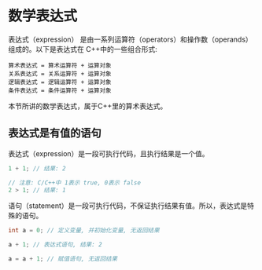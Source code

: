 # 数学表达式

表达式（expression） 是由一系列运算符（operators）和操作数（operands）组成的。以下是表达式在 C++中的一些组合形式:

```
算术表达式 = 算术运算符 + 运算对象
关系表达式 = 关系运算符 + 运算对象
逻辑表达式 = 逻辑运算符 + 运算对象
条件表达式 = 条件运算符 + 运算对象
```

本节所讲的数学表达式，属于C++里的算术表达式。

## 表达式是有值的语句
表达式（expression）是一段可执行代码，且执行结果是一个值。

```cpp
1 + 1; // 结果: 2

// 注意: C/C++中 1表示 true, 0表示 false
2 > 1; // 结果: 1
```

语句（statement）是一段可执行代码，不保证执行结果有值。所以，表达式是特殊的语句。

```cpp
int a = 0; // 定义变量, 并初始化变量, 无返回结果

a + 1; // 表达式语句, 结果: 2

a = a + 1; // 赋值语句, 无返回结果
```